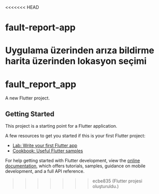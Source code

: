 <<<<<<< HEAD
# fault-report-app
Uygulama üzerinden arıza bildirme harita üzerinden lokasyon seçimi
=======
# fault_report_app

A new Flutter project.

## Getting Started

This project is a starting point for a Flutter application.

A few resources to get you started if this is your first Flutter project:

- [Lab: Write your first Flutter app](https://docs.flutter.dev/get-started/codelab)
- [Cookbook: Useful Flutter samples](https://docs.flutter.dev/cookbook)

For help getting started with Flutter development, view the
[online documentation](https://docs.flutter.dev/), which offers tutorials,
samples, guidance on mobile development, and a full API reference.
>>>>>>> ecbe835 (Flutter projesi oluşturuldu.)
